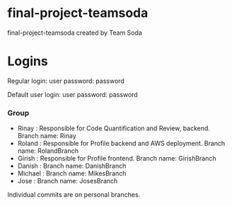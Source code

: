 # final-project-teamsoda
final-project-teamsoda created by Team Soda

# Logins
Regular
login: user
password: password

Default user
login: user
password: password

### Group
- Rinay :  Responsible for Code Quantification and Review, backend. Branch name: Rinay
- Roland : Responsible for Profile backend and AWS deployment.  Branch name: RolandBranch
- Girish :  Responsible for Profile frontend. Branch name: GirishBranch
- Danish : Branch name: DanishBranch
- Michael : Branch name: MikesBranch
- Jose : Branch name: JosesBranch


Individual commits are on personal branches.
